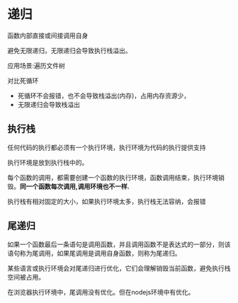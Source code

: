 # 递归 

函数内部直接或间接调用自身

避免无限递归，无限递归会导致执行栈溢出。

应用场景:遍历文件树

对比死循环

- 死循环不会报错，也不会导致栈溢出(内存)，占用内存资源少，
- 无限递归会导致栈溢出

## 执行栈

任何代码的执行都必须有一个执行环境，执行环境为代码的执行提供支持

执行环境是放到执行栈中的。

每个函数的调用，都需要创建一个函数的执行环境，函数调用结束，执行环境销毁。**同一个函数每次调用,调用环境也不一样.**

执行栈有相对固定的大小，如果执行环境太多，执行栈无法容纳，会报错

## 尾递归

如果一个函数最后一条语句是调用函数，并且调用函数不是表达式的一部分，则该语句称为尾调用，如果尾调用是调用自身函数，则称为尾递归。

某些语言或执行环境会对尾递归进行优化，它们会理解销毁当前函数，避免执行栈空间被占用。

在浏览器执行环境中，尾调用没有优化。但在nodejs环境中有优化。